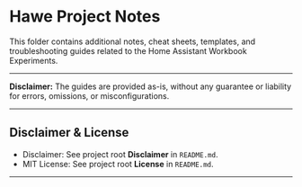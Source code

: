 # Hawe Project Notes

This folder contains additional notes, cheat sheets, templates, and troubleshooting guides related to the Home Assistant Workbook Experiments.

---

**Disclaimer:** The guides are provided as-is, without any guarantee or liability for errors, omissions, or misconfigurations.

---

## Disclaimer & License

- Disclaimer: See project root **Disclaimer** in `README.md`.
- MIT License: See project root **License** in `README.md`.

---
